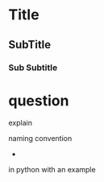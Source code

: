 # Title 

## SubTitle

### Sub Subtitle


# question 

explain 

naming convention 

-
in python with an example 